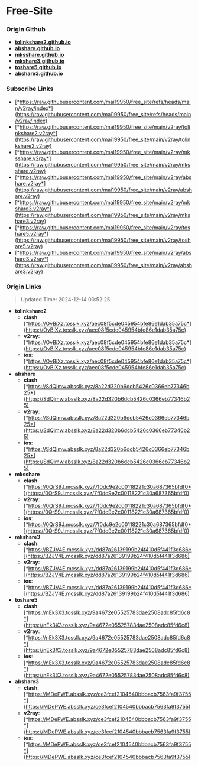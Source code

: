 # Free-Site

### Origin Github

- [**tolinkshare2.github.io**](https://github.com/tolinkshare2/tolinkshare2.github.io)
- [**abshare.github.io**](https://github.com/abshare/abshare.github.io)
- [**mksshare.github.io**](https://github.com/mksshare/mksshare.github.io)
- [**mkshare3.github.io**](https://github.com/mkshare3/mkshare3.github.io)
- [**toshare5.github.io**](https://github.com/toshare5/toshare5.github.io)
- [**abshare3.github.io**](https://github.com/abshare3/abshare3.github.io)

### Subscribe Links

- [*https://raw.githubusercontent.com/mai19950/free_site/refs/heads/main/v2ray/index*](https://raw.githubusercontent.com/mai19950/free_site/refs/heads/main/v2ray/index)
- [*https://raw.githubusercontent.com/mai19950/free_site/main/v2ray/tolinkshare2.v2ray*](https://raw.githubusercontent.com/mai19950/free_site/main/v2ray/tolinkshare2.v2ray)
- [*https://raw.githubusercontent.com/mai19950/free_site/main/v2ray/mksshare.v2ray*](https://raw.githubusercontent.com/mai19950/free_site/main/v2ray/mksshare.v2ray)
- [*https://raw.githubusercontent.com/mai19950/free_site/main/v2ray/abshare.v2ray*](https://raw.githubusercontent.com/mai19950/free_site/main/v2ray/abshare.v2ray)
- [*https://raw.githubusercontent.com/mai19950/free_site/main/v2ray/mkshare3.v2ray*](https://raw.githubusercontent.com/mai19950/free_site/main/v2ray/mkshare3.v2ray)
- [*https://raw.githubusercontent.com/mai19950/free_site/main/v2ray/toshare5.v2ray*](https://raw.githubusercontent.com/mai19950/free_site/main/v2ray/toshare5.v2ray)
- [*https://raw.githubusercontent.com/mai19950/free_site/main/v2ray/abshare3.v2ray*](https://raw.githubusercontent.com/mai19950/free_site/main/v2ray/abshare3.v2ray)

### Origin Links

> Updated Time: 2024-12-14 00:52:25

- **tolinkshare2**
  - **clash**: [*https://OvBiXz.tosslk.xyz/aec08f5cde045954bfe86e1dab35a75c*](https://OvBiXz.tosslk.xyz/aec08f5cde045954bfe86e1dab35a75c)
  - **v2ray**: [*https://OvBiXz.tosslk.xyz/aec08f5cde045954bfe86e1dab35a75c*](https://OvBiXz.tosslk.xyz/aec08f5cde045954bfe86e1dab35a75c)
  - **ios**: [*https://OvBiXz.tosslk.xyz/aec08f5cde045954bfe86e1dab35a75c*](https://OvBiXz.tosslk.xyz/aec08f5cde045954bfe86e1dab35a75c)
- **abshare**
  - **clash**: [*https://SdQimw.absslk.xyz/8a22d320b6dcb5426c0366eb77346b25*](https://SdQimw.absslk.xyz/8a22d320b6dcb5426c0366eb77346b25)
  - **v2ray**: [*https://SdQimw.absslk.xyz/8a22d320b6dcb5426c0366eb77346b25*](https://SdQimw.absslk.xyz/8a22d320b6dcb5426c0366eb77346b25)
  - **ios**: [*https://SdQimw.absslk.xyz/8a22d320b6dcb5426c0366eb77346b25*](https://SdQimw.absslk.xyz/8a22d320b6dcb5426c0366eb77346b25)
- **mksshare**
  - **clash**: [*https://0QrS9J.mcsslk.xyz/7f0dc9e2c00118221c30a687365bfdf0*](https://0QrS9J.mcsslk.xyz/7f0dc9e2c00118221c30a687365bfdf0)
  - **v2ray**: [*https://0QrS9J.mcsslk.xyz/7f0dc9e2c00118221c30a687365bfdf0*](https://0QrS9J.mcsslk.xyz/7f0dc9e2c00118221c30a687365bfdf0)
  - **ios**: [*https://0QrS9J.mcsslk.xyz/7f0dc9e2c00118221c30a687365bfdf0*](https://0QrS9J.mcsslk.xyz/7f0dc9e2c00118221c30a687365bfdf0)
- **mkshare3**
  - **clash**: [*https://BZJV4E.mcsslk.xyz/dd87a26139199b24f410d5f441f3d686*](https://BZJV4E.mcsslk.xyz/dd87a26139199b24f410d5f441f3d686)
  - **v2ray**: [*https://BZJV4E.mcsslk.xyz/dd87a26139199b24f410d5f441f3d686*](https://BZJV4E.mcsslk.xyz/dd87a26139199b24f410d5f441f3d686)
  - **ios**: [*https://BZJV4E.mcsslk.xyz/dd87a26139199b24f410d5f441f3d686*](https://BZJV4E.mcsslk.xyz/dd87a26139199b24f410d5f441f3d686)
- **toshare5**
  - **clash**: [*https://nEk3X3.tosslk.xyz/9a4672e05525783dae2508adc85fd6c8*](https://nEk3X3.tosslk.xyz/9a4672e05525783dae2508adc85fd6c8)
  - **v2ray**: [*https://nEk3X3.tosslk.xyz/9a4672e05525783dae2508adc85fd6c8*](https://nEk3X3.tosslk.xyz/9a4672e05525783dae2508adc85fd6c8)
  - **ios**: [*https://nEk3X3.tosslk.xyz/9a4672e05525783dae2508adc85fd6c8*](https://nEk3X3.tosslk.xyz/9a4672e05525783dae2508adc85fd6c8)
- **abshare3**
  - **clash**: [*https://MDePWE.absslk.xyz/ce3fcef2104540bbbacb7563fa9f3755*](https://MDePWE.absslk.xyz/ce3fcef2104540bbbacb7563fa9f3755)
  - **v2ray**: [*https://MDePWE.absslk.xyz/ce3fcef2104540bbbacb7563fa9f3755*](https://MDePWE.absslk.xyz/ce3fcef2104540bbbacb7563fa9f3755)
  - **ios**: [*https://MDePWE.absslk.xyz/ce3fcef2104540bbbacb7563fa9f3755*](https://MDePWE.absslk.xyz/ce3fcef2104540bbbacb7563fa9f3755)
